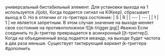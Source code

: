 универсальный бистабильный  элемент. Для установки выхода на 1 используется J(job), Когда подается сигнал на K(Keep), сбрасывает выход в 0. Но в отличии от rs-триггера состояние: 
| S   | R   |
| --- | --- |
| 1   | 1    |
не является запретным. В этом случае значение на выходе меняет свое состояние на противоположное
![[jk-trigger.jpg]]
#важно Если соединить то jk-триггер превращается в асинхронный [[t-триггер]]. Когда на объединенный вход подается меандр, на выходе будет частота в два раза меньше. Существует тактирующий вариант jk-триггера #дополнить 